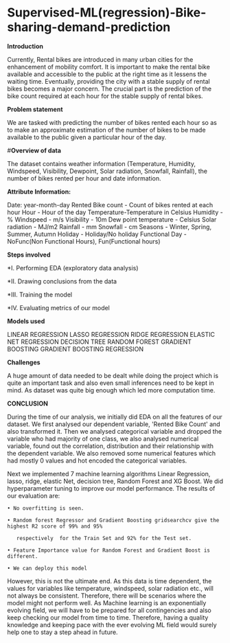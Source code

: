 # Supervised-ML(regression)-Bike-sharing-demand-prediction
**Introduction**

Currently, Rental bikes are introduced in many urban cities for the enhancement of mobility comfort. It is important to make the rental bike available and accessible to the public at the right time as it lessens the waiting time. Eventually, providing the city with a stable supply of rental bikes becomes a major concern. The crucial part is the prediction of the bike count required at each hour for the stable supply of rental bikes.

**Problem statement**

We are tasked with predicting the number of bikes rented each hour so as to make an approximate estimation of the number of bikes to be made available to the public given a particular hour of the day.

#**Overview of data**

The dataset contains weather information (Temperature, Humidity, Windspeed, Visibility, Dewpoint, Solar radiation, Snowfall, Rainfall), the number of bikes rented per hour and date information.

**Attribute Information:**

Date: year-month-day
Rented Bike count - Count of bikes rented at each hour
Hour - Hour of the day
Temperature-Temperature in Celsius
Humidity - %
Windspeed - m/s
Visibility - 10m
Dew point temperature - Celsius
Solar radiation - MJ/m2
Rainfall - mm
Snowfall - cm
Seasons - Winter, Spring, Summer, Autumn
Holiday - Holiday/No holiday
Functional Day - NoFunc(Non Functional Hours), Fun(Functional hours)

**Steps involved**

*I. Performing EDA (exploratory data analysis)

*II. Drawing conclusions from the data

*III. Training the model

*IV. Evaluating metrics of our model

**Models used**

LINEAR REGRESSION
LASSO REGRESSION
RIDGE REGRESSION
ELASTIC NET REGRESSION
DECISION TREE
RANDOM FOREST
GRADIENT BOOSTING
GRADIENT BOOSTING REGRESSION

**Challenges**

A huge amount of data needed to be dealt while doing the project which is quite an important task and also even small inferences need to be kept in mind. 
As dataset was quite big enough which led more computation time.

**CONCLUSION**

During the time of our analysis, we initially did EDA on all the features of our dataset. We first analysed our dependent variable, 'Rented Bike Count' and also transformed it.  Then we analysed categorical variable and dropped the variable who had majority of one class, we also analysed numerical variable, found out the correlation, distribution and their relationship with the dependent variable. We also   removed some numerical features which had mostly 0 values and hot encoded the categorical   variables.

Next we implemented 7 machine learning algorithms Linear Regression, lasso, ridge, elastic Net, decision tree, Random Forest and XG Boost. We did hyperparameter tuning  to improve our model performance. The results of our evaluation are:

    • No overfitting is seen.

    • Random forest Regressor and Gradient Boosting gridsearchcv give the highest R2 score of 99% and 95%              

       respectively  for the Train Set and 92% for the Test set.

    • Feature Importance value for Random Forest and Gradient Boost is different.

    • We can deploy this model

However, this is not the ultimate end. As this data is time dependent, the values for variables like temperature, windspeed, solar radiation etc., will not always be consistent. Therefore, there will be scenarios where the model might not perform well. As Machine learning is an exponentially evolving field, we will have to be prepared for all contingencies and also keep checking our model from time to time. Therefore, having a quality knowledge and keeping pace with the ever evolving ML field would surely help one to stay a step ahead in future.
